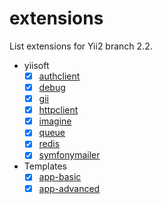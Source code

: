 # extensions

List extensions for Yii2 branch 2.2.

- yiisoft
    - [x] [authclient](https://github.com/yii2-extensions/authclient) 
    - [x] [debug](https://github.com/yii2-extensions/debug)
    - [x] [gii](https://github.com/yii2-extensions/gii)
    - [x] [httpclient](https://github.com/yii2-extensions/httpclient)
    - [x] [imagine](https://github.com/yii2-extensions/imagine)
    - [x] [queue](https://github.com/yii2-extensions/queue)
    - [x] [redis](https://github.com/yii2-extensions/redis)
    - [x] [symfonymailer](https://github.com/yiisoft/yii2-symfonymailer)

- Templates
    - [x] [app-basic](https://github.com/yii2-extensions/app-basic)
    - [x] [app-advanced](https://github.com/yii2-extensions/app-avanced)
